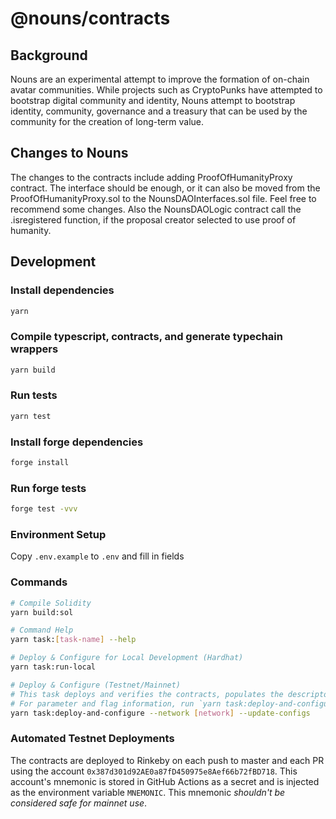 # @nouns/contracts

## Background

Nouns are an experimental attempt to improve the formation of on-chain avatar communities. While projects such as CryptoPunks have attempted to bootstrap digital community and identity,  Nouns attempt to bootstrap identity, community, governance and a treasury that can be used by the community for the creation of long-term value.

## Changes to Nouns

The changes to the contracts include adding ProofOfHumanityProxy contract. The interface should be enough, or it can also be moved from the ProofOfHumanityProxy.sol to the NounsDAOInterfaces.sol file. Feel free to recommend some changes. Also the NounsDAOLogic contract call the .isregistered function, if the proposal creator selected to use proof of humanity.

## Development

### Install dependencies

```sh
yarn
```

### Compile typescript, contracts, and generate typechain wrappers

```sh
yarn build
```

### Run tests

```sh
yarn test
```

### Install forge dependencies

```sh
forge install
```

### Run forge tests

```sh
forge test -vvv
```

### Environment Setup

Copy `.env.example` to `.env` and fill in fields

### Commands

```sh
# Compile Solidity
yarn build:sol

# Command Help
yarn task:[task-name] --help

# Deploy & Configure for Local Development (Hardhat)
yarn task:run-local

# Deploy & Configure (Testnet/Mainnet)
# This task deploys and verifies the contracts, populates the descriptor, and transfers contract ownership.
# For parameter and flag information, run `yarn task:deploy-and-configure --help`.
yarn task:deploy-and-configure --network [network] --update-configs
```

### Automated Testnet Deployments

The contracts are deployed to Rinkeby on each push to master and each PR using the account `0x387d301d92AE0a87fD450975e8Aef66b72fBD718`. This account's mnemonic is stored in GitHub Actions as a secret and is injected as the environment variable `MNEMONIC`. This mnemonic _shouldn't be considered safe for mainnet use_.
